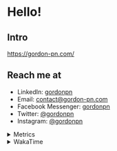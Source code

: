 # Hello!

## Intro

<https://gordon-pn.com/>

## Reach me at

- LinkedIn: [gordonpn](https://www.linkedin.com/in/gordonpn/)
- Email: [contact@gordon-pn.com](mailto:contact@gordon-pn.com)
- Facebook Messenger: [gordonpn](https://www.messenger.com/t/Gordonpn)
- Twitter: [@gordonpn](https://twitter.com/Gordonpn)
- Instagram: [@gordonpn](https://www.instagram.com/gordonpn/)

<details>
  <summary>Metrics</summary>

  <img align="center" src="https://github.com/gordonpn/gordonpn/blob/master/github-metrics.svg" alt="GitHub Metrics">

</details>

<details>
  <summary>WakaTime</summary>

  <!--START_SECTION:waka-->
📊 **This Week I Spent My Time On** 

```text
💬 Programming Languages: 
Other                    43 hrs 37 mins      ████████████████████████░   95.98 % 
XML                      31 mins             ░░░░░░░░░░░░░░░░░░░░░░░░░   01.16 % 
Java                     24 mins             ░░░░░░░░░░░░░░░░░░░░░░░░░   00.90 % 
TypeScript               19 mins             ░░░░░░░░░░░░░░░░░░░░░░░░░   00.71 % 
Brazil Dependency Config 18 mins             ░░░░░░░░░░░░░░░░░░░░░░░░░   00.69 % 

🔥 Editors: 
Chrome                   28 hrs 49 mins      ████████████████░░░░░░░░░   63.40 % 
Slack                    4 hrs 54 mins       ███░░░░░░░░░░░░░░░░░░░░░░   10.78 % 
Messages                 3 hrs 34 mins       ██░░░░░░░░░░░░░░░░░░░░░░░   07.86 % 
Firefox                  2 hrs 49 mins       ██░░░░░░░░░░░░░░░░░░░░░░░   06.21 % 
iTerm2                   2 hrs 34 mins       █░░░░░░░░░░░░░░░░░░░░░░░░   05.65 % 
```


 Last Updated on 27/08/2025 10:25:26 UTC
<!--END_SECTION:waka-->
</details>
